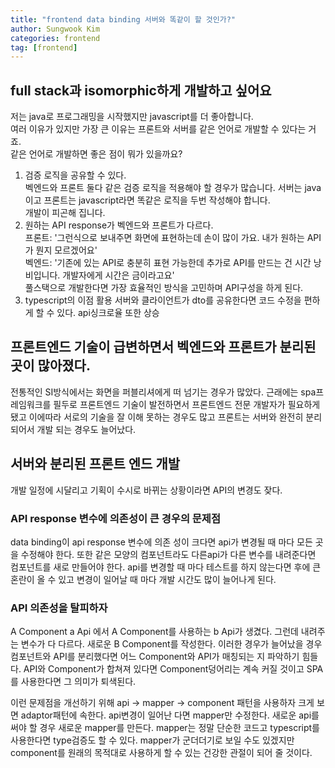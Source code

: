 ```yaml
---
title: "frontend data binding 서버와 똑같이 할 것인가?"
author: Sungwook Kim
categories: frontend
tag: [frontend]
---
```

## full stack과 isomorphic하게 개발하고 싶어요
저는 java로 프로그래밍을 시작했지만 javascript를 더 좋아합니다.<br/>
여러 이유가 있지만 가장 큰 이유는 프론트와 서버를 같은 언어로 개발할 수 있다는 거죠.<br/>
같은 언어로 개발하면 좋은 점이 뭐가 있을까요?<br/>
1. 검증 로직을 공유할 수 있다.<br/>
  벡엔드와 프론트 둘다 같은 검증 로직을 적용해야 할 경우가 많습니다.
  서버는 java이고 프론트는 javascript라면 똑같은 로직을 두번 작성해야 합니다.<br/>
  개발이 피곤해 집니다.
2. 원하는 API response가 벡엔드와 프론트가 다르다.<br/>
  프론트: '그런식으로 보내주면 화면에 표현하는데 손이 많이 가요. 내가 원하는 API가 뭔지 모르겠어요'<br/>
  벡엔드: '기존에 있는 API로 충분히 표현 가능한데 추가로 API를 만드는 건 시간 낭비입니다. 개발자에게 시간은 금이라고요'<br/>
  풀스택으로 개발한다면 가장 효율적인 방식을 고민하며 API구성을 하게 된다.
3. typescript의 이점 활용
  서버와 클라이언트가 dto를 공유한다면 코드 수정을 편하게 할 수 있다.
  api싱크로율 또한 상승

## 프론트엔드 기술이 급변하면서 벡엔드와 프론트가 분리된 곳이 많아졌다.
전통적인 SI방식에서는 화면을 퍼블리셔에게 떠 넘기는 경우가 많았다.
근래에는 spa프레임워크를 필두로 프론트엔드 기술이 발전하면서 프론트엔드 전문 개발자가 필요하게 됐고
이에따라 서로의 기술을 잘 이해 못하는 경우도 많고 프론트는 서버와 완전히 분리되어서 개발 되는 경우도 늘어났다.

## 서버와 분리된 프론트 엔드 개발
개발 일정에 시달리고 기획이 수시로 바뀌는 상황이라면 API의 변경도 잦다.
### API response 변수에 의존성이 큰 경우의 문제점
data binding이 api response 변수에 의존 성이 크다면
api가 변경될 때 마다 모든 곳을 수정해야 한다.
또한 같은 모양의 컴포넌트라도 다른api가 다른 변수를 내려준다면 컴포넌트를 새로 만들어야 한다.
api를 변경할 때 마다 테스트를 하지 않는다면 후에 큰 혼란이 올 수 있고
변경이 일어날 때 마다 개발 시간도 많이 늘어나게 된다.
### API 의존성을 탈피하자
A Component
a Api
에서
A Component를 사용하는 b Api가 생겼다.
그런데 내려주는 변수가 다 다르다.
새로운 B Component를 작성한다.
이러한 경우가 늘어났을 경우
컴포넌트와 API를 분리했다면 어느 Component와 API가 매칭되는 지 파악하기 힘들다.
API와 Component가 합쳐져 있다면 Component덩어리는 계속 커질 것이고 SPA를 사용한다면 그 의미가 퇴색된다.

이런 문제점을 개선하기 위해
api -> mapper -> component 패턴을 사용하자
크게 보면 adaptor패턴에 속한다.
api변경이 일어난 다면 mapper만 수정한다.
새로운 api를 써야 할 경우 새로운 mapper를 만든다.
mapper는 정말 단순한 코드고 typescript를 사용한다면 type검증도 할 수 있다.
mapper가 군더더기로 보일 수도 있겠지만 component를 원래의 목적대로 사용하게 할 수 있는 건강한 관절이 되어 줄 것이다.
